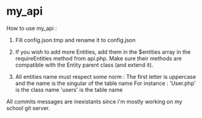 # my_api

How to use my_api :

1) Fill config.json.tmp and rename it to config.json

2) If you wish to add more Entities, add them in the $entities array in the requireEntities method from api.php. Make sure their methods are compatible with the Entity parent class (and extend it).

3) All entities name must respect some norm : The first letter is uppercase and the name is the singular of the table name
	For instance :
		'User.php' is the class name
		'users' is the table name
		
All commits messages are inexistants since i'm mostly working on my school git server.
